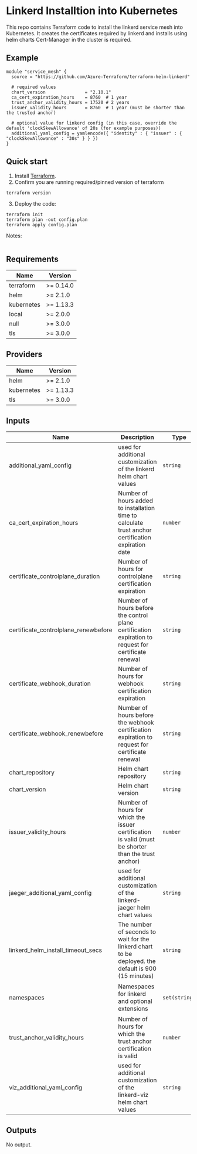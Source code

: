 # Linkerd Installtion into Kubernetes

This repo contains Terraform code to install the linkerd service mesh into Kubernetes.  It creates the certificates required by linkerd and installs using helm charts  Cert-Manager in the cluster is required.

## Example
~~~~
module "service_mesh" {
  source = "https://github.com/Azure-Terraform/terraform-helm-linkerd"

  # required values
  chart_version               = "2.10.1"
  ca_cert_expiration_hours    = 8760  # 1 year
  trust_anchor_validity_hours = 17520 # 2 years
  issuer_validity_hours       = 8760  # 1 year (must be shorter than the trusted anchor)

  # optional value for linkerd config (in this case, override the default 'clockSkewAllowance' of 20s (for example purposes))
  additional_yaml_config = yamlencode({ "identity" : { "issuer" : { "clockSkewAllowance" : "30s" } } })
}
~~~~

## Quick start

1. Install [Terraform](https://learn.hashicorp.com/tutorials/terraform/install-cli).
2. Confirm you are running required/pinned version of terraform

```
terraform version
```

3. Deploy the code:

```
terraform init
terraform plan -out config.plan
terraform apply config.plan
```

Notes:

```
```

<!--- BEGIN_TF_DOCS --->
## Requirements

| Name | Version |
|------|---------|
| terraform | >= 0.14.0 |
| helm | >= 2.1.0 |
| kubernetes | >= 1.13.3 |
| local | >= 2.0.0 |
| null | >= 3.0.0 |
| tls | >= 3.0.0 |

## Providers

| Name | Version |
|------|---------|
| helm | >= 2.1.0 |
| kubernetes | >= 1.13.3 |
| tls | >= 3.0.0 |

## Inputs

| Name | Description | Type | Default | Required |
|------|-------------|------|---------|:--------:|
| additional\_yaml\_config | used for additional customization of the linkerd helm chart values | `string` | `""` | no |
| ca\_cert\_expiration\_hours | Number of hours added to installation time to calculate trust anchor certification expiration date | `number` | `8760` | no |
| certificate\_controlplane\_duration | Number of hours for controlplane certification expiration | `string` | `"1440h"` | no |
| certificate\_controlplane\_renewbefore | Number of hours before the control plane certification expiration to request for certificate renewal | `string` | `"48h"` | no |
| certificate\_webhook\_duration | Number of hours for webhook certification expiration | `string` | `"1440h"` | no |
| certificate\_webhook\_renewbefore | Number of hours before the webhook certification expiration to request for certificate renewal | `string` | `"48h"` | no |
| chart\_repository | Helm chart repository | `string` | `"https://helm.linkerd.io/stable"` | no |
| chart\_version | Helm chart version | `string` | `"2.10.1"` | no |
| issuer\_validity\_hours | Number of hours for which the issuer certification is valid (must be shorter than the trust anchor) | `number` | `8760` | no |
| jaeger\_additional\_yaml\_config | used for additional customization of the linkerd-jaeger helm chart values | `string` | `""` | no |
| linkerd\_helm\_install\_timeout\_secs | The number of seconds to wait for the linkerd chart to be deployed. the default is 900 (15 minutes) | `string` | `"900"` | no |
| namespaces | Namespaces for linkerd and optional extensions | `set(string)` | <pre>[<br>  "linkerd",<br>  "linkerd-viz"<br>]</pre> | no |
| trust\_anchor\_validity\_hours | Number of hours for which the trust anchor certification is valid | `number` | `17520` | no |
| viz\_additional\_yaml\_config | used for additional customization of the linkerd-viz helm chart values | `string` | `""` | no |

## Outputs

No output.

<!--- END_TF_DOCS --->
